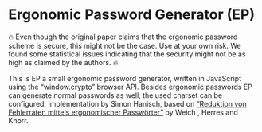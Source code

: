 # Ergonomic Password Generator (EP)

:fire: Even though the original paper claims that the ergonomic password scheme is secure, this might not be the case. Use at your own risk. We found some statistical issues indicating that the security might not be as high as claimed by the authors. :fire:




This is EP a small ergonomic password generator, written in JavaScript using the “window.crypto” browser API. Besides ergonomic passwords EP can generate normal passwords as well, the used charset can be configured.
Implementation by Simon Hanisch, based on [“Reduktion von Fehlerraten mittels ergonomischer Passwörter”](http://www.hochschule-trier.de/fileadmin/users/229/DACH_Herres_Weich-1.8.pdf) by Weich , Herres and Knorr.

